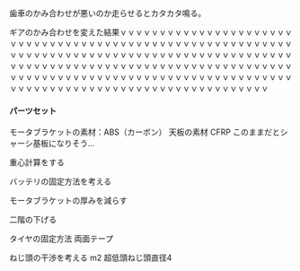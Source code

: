歯車のかみ合わせが悪いのか走らせるとカタカタ鳴る。

ギアのかみ合わせを変えた結果ｖｖｖｖｖｖｖｖｖｖｖｖｖｖｖｖｖｖｖｖｖｖｖｖｖｖｖｖｖｖｖｖｖｖｖｖｖｖｖｖｖｖｖｖｖｖｖｖｖｖｖｖｖｖｖｖｖｖｖｖｖｖｖｖｖｖｖｖｖｖｖｖｖｖｖｖｖｖｖｖｖｖｖｖｖｖｖｖｖｖｖｖｖｖｖｖｖｖｖｖｖｖｖｖｖｖｖｖｖｖｖｖｖｖｖｖｖｖｖｖｖｖｖｖｖｖｖｖｖｖｖｖｖｖｖｖｖｖｖｖｖｖｖｖｖｖｖｖｖｖｖｖｖｖｖｖｖｖｖｖｖｖｖｖｖｖｖｖｖｖｖｖｖｖｖｖｖｖｖｖｖｖｖｖｖｖｖｖｖｖｖｖｖｖｖｖｖｖｖ

#### パーツセット

モータブラケットの素材：ABS（カーボン）
天板の素材 CFRP
このままだとシャーシ基板になりそう...

重心計算をする

バッテリの固定方法を考える

モータブラケットの厚みを減らす

二階の下げる

タイヤの固定方法
両面テープ

ねじ頭の干渉を考える
m2 超低頭ねじ頭直径4

